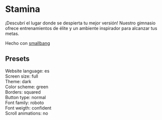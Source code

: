 # Stamina

¡Descubrí el lugar donde se despierta tu mejor versión! Nuestro gimnasio ofrece entrenamientos de élite y un ambiente inspirador para alcanzar tus metas.

Hecho con [smallbang](https://www.npmjs.com/package/smallbang)

## Presets

Website language: es  
Screen size: full  
Theme: dark  
Color scheme: green  
Borders: squared  
Button type: normal  
Font family: roboto  
Font weigth: confident  
Scroll animations: no  

